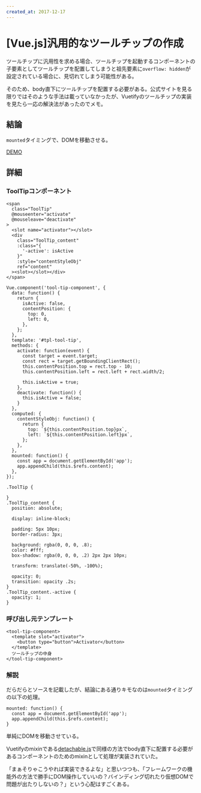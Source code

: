 ```yaml
---
created_at: 2017-12-17
---
```


# [Vue.js]汎用的なツールチップの作成

ツールチップに汎用性を求める場合、ツールチップを起動するコンポーネントの子要素としてツールチップを配置してしまうと祖先要素に`overflow: hidden`が設定されている場合に、見切れてしまう可能性がある。

そのため、body直下にツールチップを配置する必要がある。公式サイトを見る限りではそのような手法は載っていなかったが、Vuetifyのツールチップの実装を見たら一応の解決法があったのでメモ。


## 結論

`mounted`タイミングで、DOMを移動させる。

[DEMO](./demo/index.html)


## 詳細

### ToolTipコンポーネント

```
<span
  class="ToolTip"
  @mouseenter="activate"
  @mouseleave="deactivate"
>
  <slot name="activator"></slot>
  <div
    class="ToolTip_content"
    :class="{
      '-active': isActive
    }"
    :style="contentStyleObj"
    ref="content"
  ><slot></slot></div>
</span>
```

```
Vue.component('tool-tip-component', {
  data: function() {
    return {
      isActive: false,
      contentPosition: {
        top: 0,
        left: 0,
      },
    };
  },
  template: '#tpl-tool-tip',
  methods: {
    activate: function(event) {
      const target = event.target;
      const rect = target.getBoundingClientRect();
      this.contentPosition.top = rect.top - 10;
      this.contentPosition.left = rect.left + rect.width/2;

      this.isActive = true;
    },
    deactivate: function() {
      this.isActive = false;
    }
  },
  computed: {
    contentStyleObj: function() {
      return {
        top: `${this.contentPosition.top}px`,
        left: `${this.contentPosition.left}px`,
      };
    },
  },
  mounted: function() {
    const app = document.getElementById('app');
    app.appendChild(this.$refs.content);
  },
});
```

```
.ToolTip {

}
.ToolTip_content {
  position: absolute;

  display: inline-block;

  padding: 5px 10px;
  border-radius: 3px;

  background: rgba(0, 0, 0, .8);
  color: #fff;
  box-shadow: rgba(0, 0, 0, .2) 2px 2px 10px;

  transform: translate(-50%, -100%);

  opacity: 0;
  transition: opacity .2s;
}
.ToolTip_content.-active {
  opacity: 1;
}
```

### 呼び出し元テンプレート

```
<tool-tip-component>
  <template slot="activator">
    <button type="button">Activator</button>
  </template>
  ツールチップの中身
</tool-tip-component>
```


### 解説

だらだらとソースを記載したが、結論にある通りキモなのは`mounted`タイミングの以下の処理。

```
mounted: function() {
  const app = document.getElementById('app');
  app.appendChild(this.$refs.content);
}
```

単純にDOMを移動させている。

Vuetifyのmixinである[detachable.js](https://github.com/vuetifyjs/vuetify/blob/dev/src/mixins/detachable.js)で同様の方法でbody直下に配置する必要があるコンポーネントのためのmixinとして処理が実装されていた。

「まぁそりゃこうやれば実装できるよな」と思いつつも、「フレームワークの機能外の方法で勝手にDOM操作していいの？バインディング切れたり仮想DOMで問題が出たりしないの？」という心配はすごくある。
